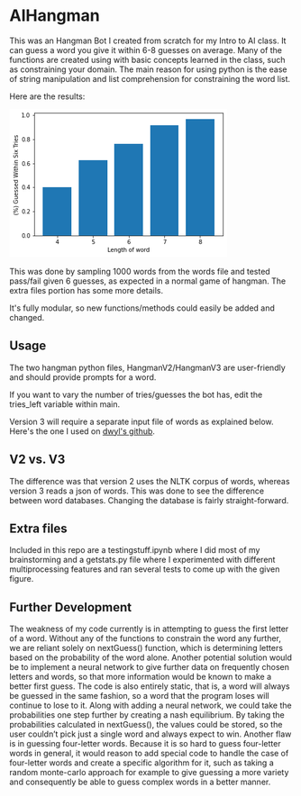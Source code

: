 # AIHangman

This was an Hangman Bot I created from scratch for my Intro to AI class. It can guess a word you give it within 6-8 guesses on average.
Many of the functions are created using with basic concepts learned in the class, such as constraining your domain.
The main reason for using python is the ease of string manipulation and list comprehension for constraining the word list.

Here are the results:

![](testdata.png)

This was done by sampling 1000 words from the words file and tested pass/fail given 6 guesses, as expected in a normal game of hangman.
The extra files portion has some more details.


It's fully modular, so new functions/methods could easily be added and changed.

## Usage

The two hangman python files, HangmanV2/HangmanV3 are user-friendly and should provide prompts for a word.

If you want to vary the number of tries/guesses the bot has, edit the tries_left variable within main.

Version 3 will require a separate input file of words as explained below.
  Here's the one I used on [dwyl's github](https://github.com/dwyl/english-wordshttps://github.com/dwyl/english-words).

## V2 vs. V3

The difference was that version 2 uses the NLTK corpus of words, whereas version 3 reads a json of words.
This was done to see the difference between word databases. Changing the database is fairly straight-forward.

## Extra files

Included in this repo are a testingstuff.ipynb where I did most of my brainstorming and a getstats.py file where I experimented with different multiprocessing features and ran several tests to come up with the given figure.

## Further Development

The weakness of my code currently is in attempting to guess the first letter of a word. Without any of the functions to constrain the word any further, we are reliant solely on nextGuess() function, which is determining letters based on the probability of the word alone. Another potential solution would be to implement a neural network to give further data on frequently chosen letters and words, so that more information would be known to make a better first guess. The code is also entirely static, that is, a word will always be guessed in the same fashion, so a word that the program loses will continue to lose to it. Along with adding a neural network, we could take the probabilities one step further by creating a nash equilibrium. By taking the probabilities calculated in nextGuess(), the values could be stored, so the user couldn’t pick just a single word and always expect to win. Another flaw is in guessing four-letter words. Because it is so hard to guess four-letter words in general, it would reason to add special code to handle the case of four-letter words and create a specific algorithm for it, such as taking a random monte-carlo approach for example to give guessing a more variety and consequently be able to guess complex words in a better manner.
